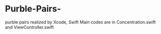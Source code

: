 # Purble-Pairs-
purble pairs realized by Xcode, Swift
Main codes are in Concentration.swift and ViewController.swift

